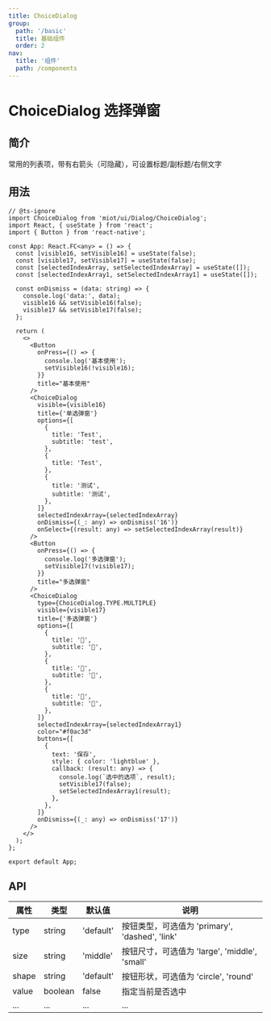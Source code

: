 ```yaml
---
title: ChoiceDialog
group:
  path: '/basic'
  title: 基础组件
  order: 2
nav:
  title: '组件'
  path: /components
---
```


# ChoiceDialog 选择弹窗

## 简介

常用的列表项，带有右箭头（可隐藏），可设置标题/副标题/右侧文字

## 用法

```tsx
// @ts-ignore
import ChoiceDialog from 'miot/ui/Dialog/ChoiceDialog';
import React, { useState } from 'react';
import { Button } from 'react-native';

const App: React.FC<any> = () => {
  const [visible16, setVisible16] = useState(false);
  const [visible17, setVisible17] = useState(false);
  const [selectedIndexArray, setSelectedIndexArray] = useState([]);
  const [selectedIndexArray1, setSelectedIndexArray1] = useState([]);

  const onDismiss = (data: string) => {
    console.log('data:', data);
    visible16 && setVisible16(false);
    visible17 && setVisible17(false);
  };

  return (
    <>
      <Button
        onPress={() => {
          console.log('基本使用');
          setVisible16(!visible16);
        }}
        title="基本使用"
      />
      <ChoiceDialog
        visible={visible16}
        title={'单选弹窗'}
        options={[
          {
            title: 'Test',
            subtitle: 'test',
          },
          {
            title: 'Test',
          },
          {
            title: '测试',
            subtitle: '测试',
          },
        ]}
        selectedIndexArray={selectedIndexArray}
        onDismiss={(_: any) => onDismiss('16')}
        onSelect={(result: any) => setSelectedIndexArray(result)}
      />
      <Button
        onPress={() => {
          console.log('多选弹窗');
          setVisible17(!visible17);
        }}
        title="多选弹窗"
      />
      <ChoiceDialog
        type={ChoiceDialog.TYPE.MULTIPLE}
        visible={visible17}
        title={'多选弹窗'}
        options={[
          {
            title: '🙈',
            subtitle: '🙈',
          },
          {
            title: '🙉',
            subtitle: '🙉',
          },
          {
            title: '🙊',
            subtitle: '🙊',
          },
        ]}
        selectedIndexArray={selectedIndexArray1}
        color="#f0ac3d"
        buttons={[
          {
            text: '保存',
            style: { color: 'lightblue' },
            callback: (result: any) => {
              console.log(`选中的选项`, result);
              setVisible17(false);
              setSelectedIndexArray1(result);
            },
          },
        ]}
        onDismiss={(_: any) => onDismiss('17')}
      />
    </>
  );
};

export default App;
```

## API

| 属性  | 类型    | 默认值    | 说明                                           |
| ----- | ------- | --------- | ---------------------------------------------- |
| type  | string  | 'default' | 按钮类型，可选值为 'primary', 'dashed', 'link' |
| size  | string  | 'middle'  | 按钮尺寸，可选值为 'large', 'middle', 'small'  |
| shape | string  | 'default' | 按钮形状，可选值为 'circle', 'round'           |
| value | boolean | false     | 指定当前是否选中                               |
| ...   | ...     | ...       | ...                                            |
